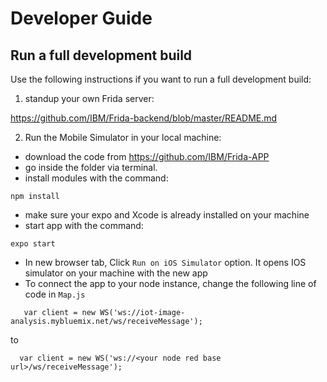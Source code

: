 # Developer Guide

## Run a full development build

Use the following instructions if you want to run a full development build:

1. standup your own Frida server:

https://github.com/IBM/Frida-backend/blob/master/README.md

2. Run the Mobile Simulator in your local machine:

- download the code from https://github.com/IBM/Frida-APP
- go inside the folder via terminal. 
- install modules with the command:
```
npm install
```
- make sure your expo and Xcode is already installed on your machine
- start app with the command: 
```
expo start
```
- In new browser tab, Click `Run on iOS Simulator` option. It opens IOS simulator on your machine with the new app
- To connect the app to your node instance, change the following line of code in `Map.js`
 
 ```
	var client = new WS('ws://iot-image-analysis.mybluemix.net/ws/receiveMessage');
  ```
to

  ```
	var client = new WS('ws://<your node red base url>/ws/receiveMessage');
  ```
 
